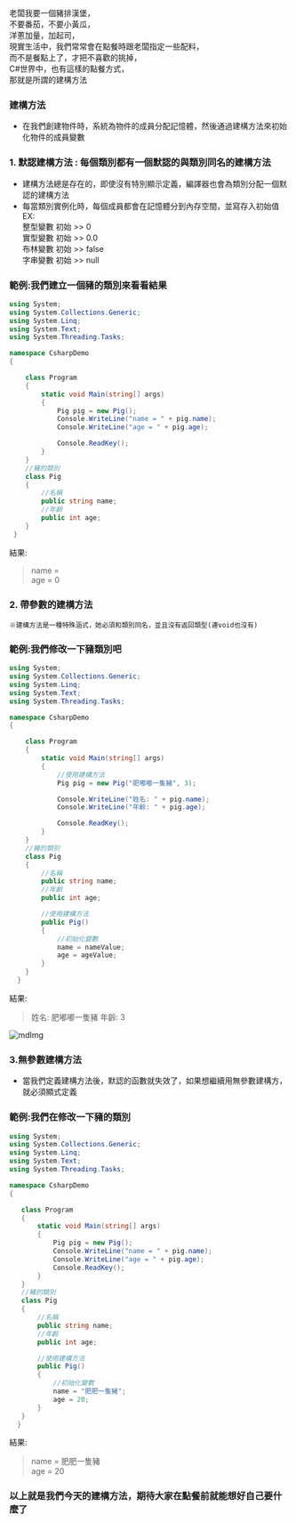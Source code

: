 老闆我要一個豬排漢堡，\
不要番茄，不要小黃瓜，\
洋蔥加量，加起司，\
現實生活中，我們常常會在點餐時跟老闆指定一些配料，\
而不是餐點上了，才把不喜歡的挑掉，\
C#世界中，也有這樣的點餐方式，\
那就是所謂的建構方法

### 建構方法
* 在我們創建物件時，系統為物件的成員分配記憶體，然後通過建構方法來初始化物件的成員變數

### 1. 默認建構方法 : 每個類別都有一個默認的與類別同名的建構方法
- 建構方法總是存在的，即使沒有特別顯示定義，編譯器也會為類別分配一個默認的建構方法
- 每當類別實例化時，每個成員都會在記憶體分到內存空間，並寫存入初始值\
	EX:\
		整型變數 初始 >> 0\
		實型變數 初始 >> 0.0\
		布林變數 初始 >> false\
		字串變數 初始 >> null
        
### 範例:我們建立一個豬的類別來看看結果
```csharp
using System;
using System.Collections.Generic;
using System.Linq;
using System.Text;
using System.Threading.Tasks;

namespace CsharpDemo
{

    class Program
    {
        static void Main(string[] args)
        {
            Pig pig = new Pig();
            Console.WriteLine("name = " + pig.name);
            Console.WriteLine("age = " + pig.age);

            Console.ReadKey();
        }
    }
    //豬的類別
    class Pig
    {
        //名稱
        public string name;
        //年齡
        public int age;
    }
 }
```

結果:
>name =\
age = 0

### 2. 帶參數的建構方法
`※建構方法是一種特殊涵式，她必須和類別同名，並且沒有返回類型(連void也沒有)`

### 範例:我們修改一下豬類別吧
```csharp
using System;
using System.Collections.Generic;
using System.Linq;
using System.Text;
using System.Threading.Tasks;

namespace CsharpDemo
{

    class Program
    {
        static void Main(string[] args)
        {
            //使用建構方法
            Pig pig = new Pig("肥嘟嘟一隻豬", 3);

            Console.WriteLine("姓名: " + pig.name);
            Console.WriteLine("年齡: " + pig.age);

            Console.ReadKey();
        }
    }
    //豬的類別
    class Pig
    {
        //名稱
        public string name;
        //年齡
        public int age;

        //使用建構方法
        public Pig()
        {
            //初始化變數
            name = nameValue;
            age = ageValue;
        }
    }
  }
  ```
  
  結果:
>姓名: 肥嘟嘟一隻豬
>年齡: 3

  ![mdImg](https://ithelp.ithome.com.tw/upload/images/20210925/20097001st53NPtdIy.png)
  
### 3.無參數建構方法
* 當我們定義建構方法後，默認的函數就失效了，如果想繼續用無參數建構方，就必須顯式定義
    
### 範例:我們在修改一下豬的類別
 ```csharp
using System;
using System.Collections.Generic;
using System.Linq;
using System.Text;
using System.Threading.Tasks;

namespace CsharpDemo
{

    class Program
    {
        static void Main(string[] args)
        {
            Pig pig = new Pig();
            Console.WriteLine("name = " + pig.name);
            Console.WriteLine("age = " + pig.age);
            Console.ReadKey();
        }
    }
    //豬的類別
    class Pig
    {
        //名稱
        public string name;
        //年齡
        public int age;

        //使用建構方法
        public Pig()
        {
            //初始化變數
            name = "肥肥一隻豬";
            age = 20;
        }
    }
   }
   ```
   
   結果:
   >name = 肥肥一隻豬\
age = 20

### 以上就是我們今天的建構方法，期待大家在點餐前就能想好自己要什麼了
